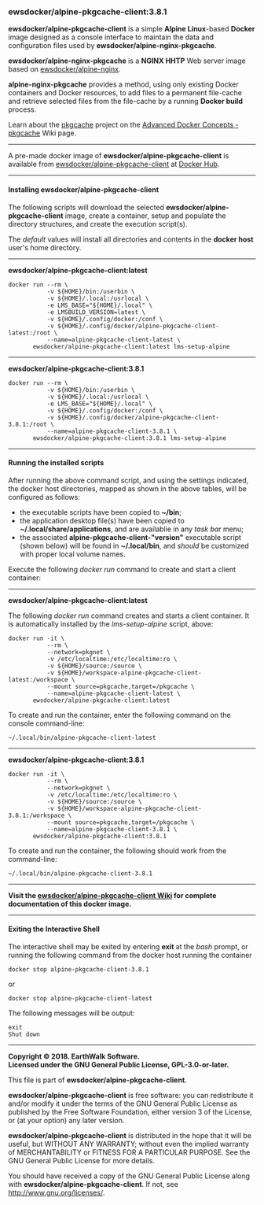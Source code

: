 ### ewsdocker/alpine-pkgcache-client:3.8.1

**ewsdocker/alpine-pkgcache-client** is a simple **Alpine Linux**-based **Docker** image designed as a console interface to maintain the data and configuration files used by **ewsdocker/alpine-nginx-pkgcache**. 

**ewsdocker/alpine-nginx-pkgcache** is a **NGINX HHTP** Web server image based on [ewsdocker/alpine-nginx](https://github.com/ewsdocker/alpine-nginx).  

**alpine-nginx-pkgcache** provides a method, using only existing Docker containers and Docker resources, to add files to a permanent file-cache and retrieve selected files from the file-cache by a running **Docker build** process.  

Learn about the [pkgcache](https://github.com/ewsdocker/ewsdocker.github.io/wiki/pkgcache") project on the [Advanced Docker Concepts - pkgcache](https://github.com/ewsdocker/ewsdocker.github.io/wiki/pkgcache) Wiki page.  

____  
A pre-made docker image of **ewsdocker/alpine-pkgcache-client** is available from [ewsdocker/alpine-pkgcache-client](https://hub.docker.com/r/ewsdocker/alpine-pkgcache-client/) at [Docker Hub](https://hub.docker.com).  
______  
#### Installing ewsdocker/alpine-pkgcache-client  

The following scripts will download the selected **ewsdocker/alpine-pkgcache-client** image, create a container, setup and populate the directory structures, and create the execution script(s).  

The <i>default</i> values will install all directories and contents in the <b>docker host</b> user's home directory.  
____  
**ewsdocker/alpine-pkgcache-client:latest**
  
    docker run --rm \
               -v ${HOME}/bin:/userbin \
               -v ${HOME}/.local:/usrlocal \
               -e LMS_BASE="${HOME}/.local" \
               -e LMSBUILD_VERSION=latest \
               -v ${HOME}/.config/docker:/conf \
               -v ${HOME}/.config/docker/alpine-pkgcache-client-latest:/root \
               --name=alpine-pkgcache-client-latest \
           ewsdocker/alpine-pkgcache-client:latest lms-setup-alpine  

____  

**ewsdocker/alpine-pkgcache-client:3.8.1**
  
    docker run --rm \
               -v ${HOME}/bin:/userbin \
               -v ${HOME}/.local:/usrlocal \
               -e LMS_BASE="${HOME}/.local" \
               -v ${HOME}/.config/docker:/conf \
               -v ${HOME}/.config/docker/alpine-pkgcache-client-3.8.1:/root \
               --name=alpine-pkgcache-client-3.8.1 \
           ewsdocker/alpine-pkgcache-client:3.8.1 lms-setup-alpine  

____  

#### Running the installed scripts  

After running the above command script, and using the settings indicated, the docker host directories, mapped as shown in the above tables, will be configured as follows:

 - the executable scripts have been copied to **~/bin**;  
 - the application desktop file(s) have been copied to **~/.local/share/applications**, and are availablie in any _task bar_ menu;  
 - the associated **alpine-pkgcache-client-"version"** executable script (shown below) will be found in **~/.local/bin**, and _should_ be customized with proper local volume names.  

Execute the following _docker run_ command to create and start a client container:  
____  
**ewsdocker/alpine-pkgcache-client:latest**
  
The following _docker run_ command creates and starts a client container. It is automatically installed by the _lms-setup-alpine_ script, above:

    docker run -it \
               --rm \
               --network=pkgnet \
               -v /etc/localtime:/etc/localtime:ro \
               -v ${HOME}/source:/source \
               -v ${HOME}/workspace-alpine-pkgcache-client-latest:/workspace \
               --mount source=pkgcache,target=/pkgcache \
               --name=alpine-pkgcache-client-latest \
           ewsdocker/alpine-pkgcache-client:latest  

To create and run the container, enter the following command on the console command-line:

    ~/.local/bin/alpine-pkgcache-client-latest  

____  
**ewsdocker/alpine-pkgcache-client:3.8.1**
  
    docker run -it \
               --rm \
               --network=pkgnet \
               -v /etc/localtime:/etc/localtime:ro \
               -v ${HOME}/source:/source \
               -v ${HOME}/workspace-alpine-pkgcache-client-3.8.1:/workspace \
               --mount source=pkgcache,target=/pkgcache \
               --name=alpine-pkgcache-client-3.8.1 \
           ewsdocker/alpine-pkgcache-client:3.8.1  

To create and run the container, the following should work from the command-line:

    ~/.local/bin/alpine-pkgcache-client-3.8.1  

____  
**Visit the [ewsdocker/alpine-pkgcache-client Wiki](https://github.com/ewsdocker/alpine-pkgcache-client/wiki/QuickStart) for complete documentation of this docker image.**  
____  
#### Exiting the Interactive Shell  

The interactive shell may be exited by entering **exit** at the _bash_ prompt, or running the following command from the docker host running the container  

    docker stop alpine-pkgcache-client-3.8.1   

or  

    docker stop alpine-pkgcache-client-latest  

The following messages will be output:  

    exit
    Shut down

____  

**Copyright © 2018. EarthWalk Software.**  
**Licensed under the GNU General Public License, GPL-3.0-or-later.**  

This file is part of **ewsdocker/alpine-pkgcache-client**.  

**ewsdocker/alpine-pkgcache-client** is free software: you can redistribute 
it and/or modify it under the terms of the GNU General Public License 
as published by the Free Software Foundation, either version 3 of the 
License, or (at your option) any later version.  

**ewsdocker/alpine-pkgcache-client** is distributed in the hope that it will 
be useful, but WITHOUT ANY WARRANTY; without even the implied warranty 
of MERCHANTABILITY or FITNESS FOR A PARTICULAR PURPOSE.  See the
GNU General Public License for more details.  

You should have received a copy of the GNU General Public License
along with **ewsdocker/alpine-pkgcache-client**.  If not, see 
<http://www.gnu.org/licenses/>.  


